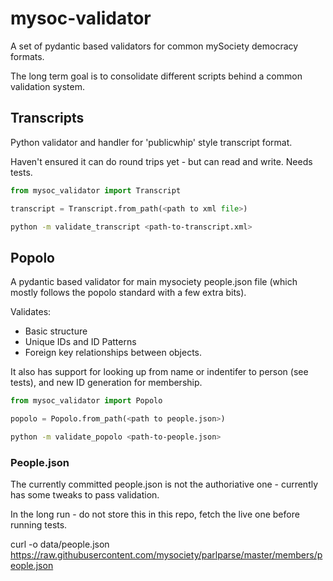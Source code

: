# mysoc-validator

A set of pydantic based validators for common mySociety democracy formats.

The long term goal is to consolidate different scripts behind a common validation system.

## Transcripts

Python validator and handler for 'publicwhip' style transcript format. 

Haven't ensured it can do round trips yet - but can read and write. Needs tests.

```python
from mysoc_validator import Transcript

transcript = Transcript.from_path(<path to xml file>)
```

```bash
python -m validate_transcript <path-to-transcript.xml>
```

## Popolo

A pydantic based validator for main mysociety people.json file (which mostly follows the popolo standard with a few extra bits).

Validates:

- Basic structure
- Unique IDs and ID Patterns
- Foreign key relationships between objects.

It also has support for looking up from name or indentifer to person (see tests), and new ID generation for membership. 

```python
from mysoc_validator import Popolo

popolo = Popolo.from_path(<path to people.json>)
```

```bash
python -m validate_popolo <path-to-people.json>
```

### People.json

The currently committed people.json is not the authoriative one - currently has some tweaks to pass validation. 

In the long run - do not store this in this repo, fetch the live one before running tests.

curl -o data/people.json https://raw.githubusercontent.com/mysociety/parlparse/master/members/people.json
